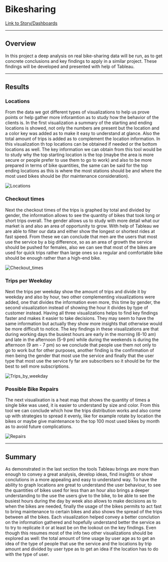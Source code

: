 # Bikesharing
[Link to Story/Dashboards](https://public.tableau.com/views/Challenge_Bikesharing_16794589214960/BikesharingAnalysis?:language=es-ES&:display_count=n&:origin=viz_share_link "Link to Story/Dashboards")

---
## Overview
In this project a deep analysis on real bike-sharing data will be run, as to get concrete conclusions and key findings to apply in a similar project. These findings will be developed and presented with help of Tableau. 

---
## Results

### Locations
From the data we got different types of visualizations to help us prove points or help gather more inforamtion as to study how the behavior of the clients is. In the first visualization a summary of the starting and ending locations is showed, not only the numbers are present but the location and a color key was added as to make it easy to understand at glance. Also the total amount of trips is added as to complement the location information. In this visualization th top locations can be obtained if needed or the bottom locations as well. The key information we can obtain from this tool would be to study why the top starting location is the top (maybe the area is more secure or people prefer to use them to go to work) and also to be more prepared in terms of bike quantities, the same can be said for the top ending locations as this is where the most stations should be and where the most used bikes should be (for maintenance consideration).

![Locations](https://user-images.githubusercontent.com/110573146/227399866-2add8397-5b0c-4fb1-8e57-6f5c1e687e51.png)

### Checkout times
Next the checkout times of the trips is graphed by total and divided by gender, the information allows to see the quantity of bikes that took long or short trips overall. The gender allows us to study with more detail what our market is and also an area of opportunity to grow. With help of Tableau we are able to filter our data and either show the longest or shortest rides at fast speed. From these we can conclude that men are the users that most use the service by a big difference, so as an area of growth the service should be pushed for females, also we can see that most of the bikes are used for quick trips rather than large ones so a regular and comfortable bike should be enough rather than a high-end bike. 

![Checkout_times](https://user-images.githubusercontent.com/110573146/227400532-e039ee9e-5a11-401d-bfd2-f3ae1859cfc7.png)

### Trips per Weekday
Next the trips per weekday show the amount of trips and divide it by weekday and also by hour, two other complementing visualizations were added, one that divides the information even more, this time by gender, the second visualization instead of showing the hour it divides by type of customer instead. Having all three visualizations helps to find key findings faster and makes it easier to take decisions. They may seem to have the same information but actually they show more insights that otherwise would be more difficult to notice. The key findings in these visualizations are that during working days the busiest hours are early in the morning (6-10 am) and late in the afternoon (5-9 pm) while during the weekends is during the afternoon (9 am - 7 pm) so we conclude that people use them not only to go to work but for other purposes, another finding is the confirmation of men being the gender that most use the service and finally that the user type that most use the service fy far are subscribers so it should be for the best to sell more subscriptions.  

![Trips_by_weekday](https://user-images.githubusercontent.com/110573146/227401720-c661a695-1303-43de-a956-3f5f13f962ca.png)

### Possible Bike Repairs
The next visualixation is a heat map that shows the quantity of times a single bike was used, it is easier to understand by size and color. From this tool we can conclude which how the trips distribution works and also come up with strategies to spread it evenly, like for example rotate by location the bikes or maybe give maintenance to the top 100 most used bikes by month as to avoid future complications.  

![Repairs](https://user-images.githubusercontent.com/110573146/227405213-b514f275-610d-411b-9e1f-67b658024017.png)

---
## Summary
As demonstrated in the last section the tools Tableau brings are more than enough to convey a great analysis, develop ideas, find insights or show conclutions in a more appealing and easy to understand way. To have the ability to graph locations are great to understand the user behaviour, to see the quantities of bikes used for less than an hour also brings a deeper understanding to the use the users give to the bike, to be able to see the busiest hours during the day by week also allows to make decisions as to when the bikes are needed, finally the usage of the bikes permits to act fast to bring maintenance to certain bikes and also shows the spread of the trips between all the bikes. Each visualization helped convey a better conclution on the information gathered and hopefully understand better the service as to try to replicate it or at least be on the lookout on the key findings. Even though this resumes most of the info two other visualizations should be explored as well: the total amount of time usage by user age as to get an idea of the type of people that use the service and the locations by trip amount and divided by user type as to get an idea if the location has to do with the type of user. 
